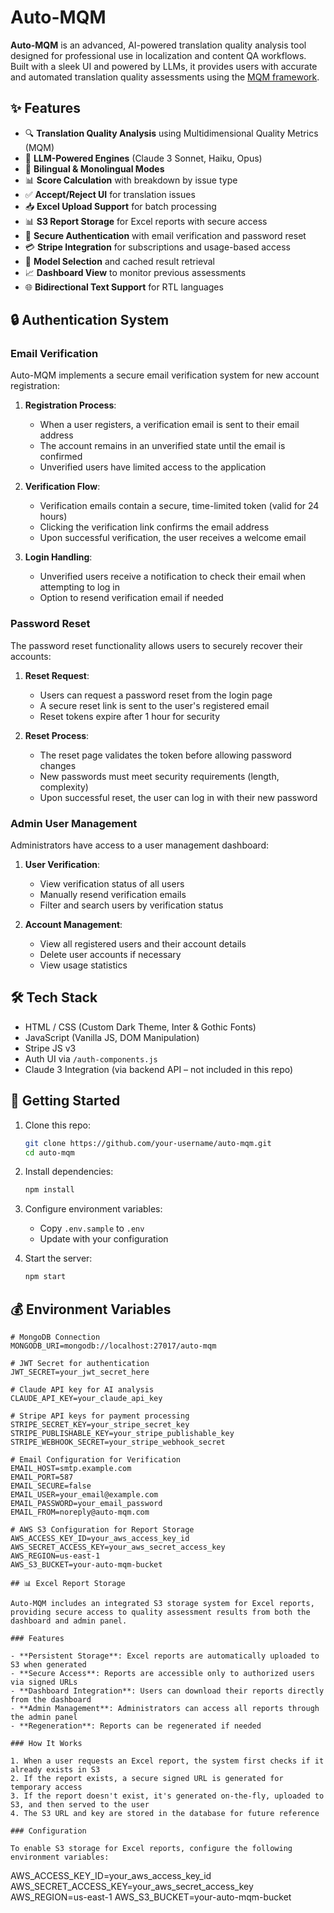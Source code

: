 # Auto-MQM 

**Auto-MQM** is an advanced, AI-powered translation quality analysis tool designed for professional use in localization and content QA workflows. Built with a sleek UI and powered by LLMs, it provides users with accurate and automated translation quality assessments using the [MQM framework](https://themqm.org/).

## ✨ Features

- 🔍 **Translation Quality Analysis** using Multidimensional Quality Metrics (MQM)
- 🤖 **LLM-Powered Engines** (Claude 3 Sonnet, Haiku, Opus)
- 💬 **Bilingual & Monolingual Modes**
- 📊 **Score Calculation** with breakdown by issue type
- ✅ **Accept/Reject UI** for translation issues
- 📥 **Excel Upload Support** for batch processing
- 📊 **S3 Report Storage** for Excel reports with secure access
- 🔐 **Secure Authentication** with email verification and password reset
- 💳 **Stripe Integration** for subscriptions and usage-based access
- 🧪 **Model Selection** and cached result retrieval
- 📈 **Dashboard View** to monitor previous assessments
- 🌐 **Bidirectional Text Support** for RTL languages

## 🔒 Authentication System

### Email Verification

Auto-MQM implements a secure email verification system for new account registration:

1. **Registration Process**:
   - When a user registers, a verification email is sent to their email address
   - The account remains in an unverified state until the email is confirmed
   - Unverified users have limited access to the application

2. **Verification Flow**:
   - Verification emails contain a secure, time-limited token (valid for 24 hours)
   - Clicking the verification link confirms the email address
   - Upon successful verification, the user receives a welcome email

3. **Login Handling**:
   - Unverified users receive a notification to check their email when attempting to log in
   - Option to resend verification email if needed

### Password Reset

The password reset functionality allows users to securely recover their accounts:

1. **Reset Request**:
   - Users can request a password reset from the login page
   - A secure reset link is sent to the user's registered email
   - Reset tokens expire after 1 hour for security

2. **Reset Process**:
   - The reset page validates the token before allowing password changes
   - New passwords must meet security requirements (length, complexity)
   - Upon successful reset, the user can log in with their new password

### Admin User Management

Administrators have access to a user management dashboard:

1. **User Verification**:
   - View verification status of all users
   - Manually resend verification emails
   - Filter and search users by verification status

2. **Account Management**:
   - View all registered users and their account details
   - Delete user accounts if necessary
   - View usage statistics

## 🛠 Tech Stack

- HTML / CSS (Custom Dark Theme, Inter & Gothic Fonts)
- JavaScript (Vanilla JS, DOM Manipulation)
- Stripe JS v3
- Auth UI via `/auth-components.js`
- Claude 3 Integration (via backend API – not included in this repo)

## 🚀 Getting Started

1. Clone this repo:
   ```bash
   git clone https://github.com/your-username/auto-mqm.git
   cd auto-mqm
   ```

2. Install dependencies:
   ```bash
   npm install
   ```

3. Configure environment variables:
   - Copy `.env.sample` to `.env`
   - Update with your configuration

4. Start the server:
   ```bash
   npm start
   ```

## 💰 Environment Variables

```
# MongoDB Connection
MONGODB_URI=mongodb://localhost:27017/auto-mqm

# JWT Secret for authentication
JWT_SECRET=your_jwt_secret_here

# Claude API key for AI analysis
CLAUDE_API_KEY=your_claude_api_key

# Stripe API keys for payment processing
STRIPE_SECRET_KEY=your_stripe_secret_key
STRIPE_PUBLISHABLE_KEY=your_stripe_publishable_key
STRIPE_WEBHOOK_SECRET=your_stripe_webhook_secret

# Email Configuration for Verification
EMAIL_HOST=smtp.example.com
EMAIL_PORT=587
EMAIL_SECURE=false
EMAIL_USER=your_email@example.com
EMAIL_PASSWORD=your_email_password
EMAIL_FROM=noreply@auto-mqm.com

# AWS S3 Configuration for Report Storage
AWS_ACCESS_KEY_ID=your_aws_access_key_id
AWS_SECRET_ACCESS_KEY=your_aws_secret_access_key
AWS_REGION=us-east-1
AWS_S3_BUCKET=your-auto-mqm-bucket

## 📊 Excel Report Storage

Auto-MQM includes an integrated S3 storage system for Excel reports, providing secure access to quality assessment results from both the dashboard and admin panel.

### Features

- **Persistent Storage**: Excel reports are automatically uploaded to S3 when generated
- **Secure Access**: Reports are accessible only to authorized users via signed URLs
- **Dashboard Integration**: Users can download their reports directly from the dashboard
- **Admin Management**: Administrators can access all reports through the admin panel
- **Regeneration**: Reports can be regenerated if needed

### How It Works

1. When a user requests an Excel report, the system first checks if it already exists in S3
2. If the report exists, a secure signed URL is generated for temporary access
3. If the report doesn't exist, it's generated on-the-fly, uploaded to S3, and then served to the user
4. The S3 URL and key are stored in the database for future reference

### Configuration

To enable S3 storage for Excel reports, configure the following environment variables:

```
AWS_ACCESS_KEY_ID=your_aws_access_key_id
AWS_SECRET_ACCESS_KEY=your_aws_secret_access_key
AWS_REGION=us-east-1
AWS_S3_BUCKET=your-auto-mqm-bucket
```
